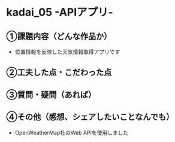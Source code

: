 # kadai_05 -APIアプリ-

## ①課題内容（どんな作品か）
- 位置情報を反映した天気情報取得アプリです

## ②工夫した点・こだわった点

## ③質問・疑問（あれば）

## ④その他（感想、シェアしたいことなんでも）
- OpenWeatherMap社のWeb APIを使用しました
